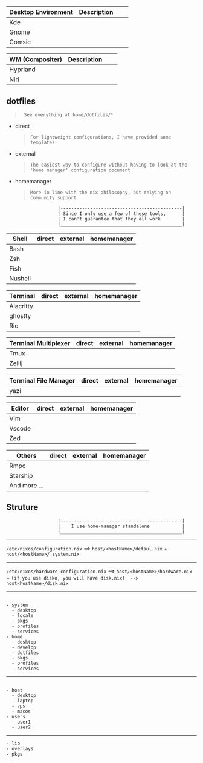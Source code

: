 ##
| Desktop  Environment  |  Description                |                       |                             |
|-----------------------|-----------------------------|-----------------------|-----------------------------|
| Kde                   |                             |                       |                             |
| Gnome                 |                             |                       |                             |
| Comsic                |                             |                       |                             |

| WM (Compositer)       |  Description                |                       |                             |
|-----------------------|-----------------------------|-----------------------|-----------------------------|
| Hyprland              |                             |                       |                             |
| Niri                  |                             |                       |                             |

## dotfiles
> ` See everything at home/dotfiles/*`
- direct
  > `For lightweight configurations, I have provided some templates`
- external
  > `The easiest way to configure without having to look at the 'home manager' configuration document`
- homemanager
  > `More in line with the nix philosophy, but relying on community support`

```
                   |---------------------------------------------|
                   | Since I only use a few of these tools,      |
                   | I can't guarantee that they all work        |
                   |_____________________________________________|
```

| Shell                 | direct                      | external              | homemanager                 |
|-----------------------|-----------------------------|-----------------------|-----------------------------|
| Bash                  |                             |                       |                             |
| Zsh                   |                             |                       |                             |
| Fish                  |                             |                       |                             |
| Nushell               |                             |                       |                             |

| Terminal              | direct                      | external              | homemanager                 |
|-----------------------|-----------------------------|-----------------------|-----------------------------|
| Alacritty             |                             |                       |                             |
| ghostty               |                             |                       |                             |
| Rio                   |                             |                       |                             |

| Terminal Multiplexer  | direct                      | external              | homemanager                 |
|-----------------------|-----------------------------|-----------------------|-----------------------------|
| Tmux                  |                             |                       |                             |
| Zellij                |                             |                       |                             |

| Terminal File Manager | direct                      | external              | homemanager                 |
|-----------------------|-----------------------------|-----------------------|-----------------------------|
| yazi                  |                             |                       |                             |

| Editor                | direct                      | external              | homemanager                 |
|-----------------------|-----------------------------|-----------------------|-----------------------------|
| Vim                   |                             |                       |                             |
| Vscode                |                             |                       |                             |
| Zed                   |                             |                       |                             |

| Others                | direct                      | external              | homemanager                 |
|-----------------------|-----------------------------|-----------------------|-----------------------------|
| Rmpc                  |                             |                       |                             |
| Starship              |                             |                       |                             |
| And more ...          |                             |                       |                             |

## Struture

```
                   |---------------------------------------------|
                   |    I use home-manager standalone            |
                   |_____________________________________________|
```
---
`/etc/nixos/configuration.nix`   ==>  `host/<hostName>/defaul.nix`  +  `host/<hostName>/ system.nix`

---
`/etc/nixos/hardware-configuration.nix`  ==>  `host/<hostName>/hardware.nix`  +  `(if you use disko, you will have disk.nix)  -->  host<hostName>/disk.nix`

---
```

- system
  - desktop
  - locale
  - pkgs
  - profiles
  - services
- home
  - desktop
  - develop
  - dotfiles
  - pkgs
  - profiles
  - services

```
---
```

- host
  - desktop
  - laptop
  - vps
  - macos
- users
  - user1
  - user2

```
---
```
- lib
- overlays
- pkgs
```
